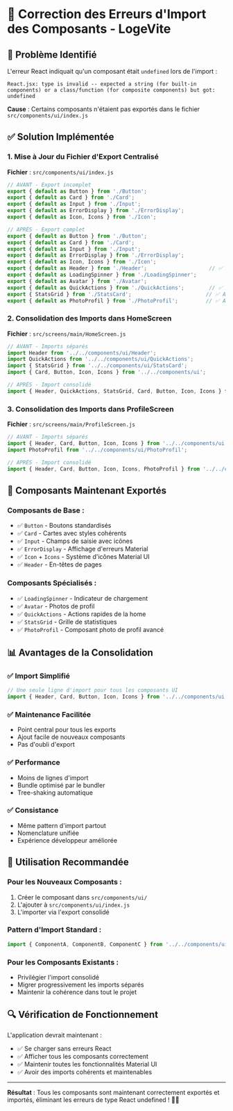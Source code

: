 # 🔧 Correction des Erreurs d'Import des Composants - LogeVite

## 🚨 Problème Identifié

L'erreur React indiquait qu'un composant était `undefined` lors de l'import :
```
React.jsx: type is invalid -- expected a string (for built-in components) or a class/function (for composite components) but got: undefined
```

**Cause** : Certains composants n'étaient pas exportés dans le fichier `src/components/ui/index.js`

## ✅ Solution Implémentée

### **1. Mise à Jour du Fichier d'Export Centralisé**

**Fichier** : `src/components/ui/index.js`

```javascript
// AVANT - Export incomplet
export { default as Button } from './Button';
export { default as Card } from './Card';
export { default as Input } from './Input';
export { default as ErrorDisplay } from './ErrorDisplay';
export { default as Icon, Icons } from './Icon';

// APRÈS - Export complet
export { default as Button } from './Button';
export { default as Card } from './Card';
export { default as Input } from './Input';
export { default as ErrorDisplay } from './ErrorDisplay';
export { default as Icon, Icons } from './Icon';
export { default as Header } from './Header';                    // ✅ Ajouté
export { default as LoadingSpinner } from './LoadingSpinner';
export { default as Avatar } from './Avatar';
export { default as QuickActions } from './QuickActions';        // ✅ Ajouté
export { StatsGrid } from './StatsCard';                        // ✅ Ajouté
export { default as PhotoProfil } from './PhotoProfil';         // ✅ Ajouté
```

### **2. Consolidation des Imports dans HomeScreen**

**Fichier** : `src/screens/main/HomeScreen.js`

```javascript
// AVANT - Imports séparés
import Header from '../../components/ui/Header';
import QuickActions from '../../components/ui/QuickActions';
import { StatsGrid } from '../../components/ui/StatsCard';
import { Card, Button, Icon, Icons } from '../../components/ui';

// APRÈS - Import consolidé
import { Header, QuickActions, StatsGrid, Card, Button, Icon, Icons } from '../../components/ui';
```

### **3. Consolidation des Imports dans ProfileScreen**

**Fichier** : `src/screens/main/ProfileScreen.js`

```javascript
// AVANT - Imports séparés
import { Header, Card, Button, Icon, Icons } from '../../components/ui';
import PhotoProfil from '../../components/ui/PhotoProfil';

// APRÈS - Import consolidé
import { Header, Card, Button, Icon, Icons, PhotoProfil } from '../../components/ui';
```

## 🎯 **Composants Maintenant Exportés**

### **Composants de Base :**
- ✅ `Button` - Boutons standardisés
- ✅ `Card` - Cartes avec styles cohérents
- ✅ `Input` - Champs de saisie avec icônes
- ✅ `ErrorDisplay` - Affichage d'erreurs Material
- ✅ `Icon` + `Icons` - Système d'icônes Material UI
- ✅ `Header` - En-têtes de pages

### **Composants Spécialisés :**
- ✅ `LoadingSpinner` - Indicateur de chargement
- ✅ `Avatar` - Photos de profil
- ✅ `QuickActions` - Actions rapides de la home
- ✅ `StatsGrid` - Grille de statistiques
- ✅ `PhotoProfil` - Composant photo de profil avancé

## 📊 **Avantages de la Consolidation**

### ✅ **Import Simplifié**
```javascript
// Une seule ligne d'import pour tous les composants UI
import { Header, Card, Button, Icon, Icons } from '../../components/ui';
```

### ✅ **Maintenance Facilitée**
- Point central pour tous les exports
- Ajout facile de nouveaux composants
- Pas d'oubli d'export

### ✅ **Performance**
- Moins de lignes d'import
- Bundle optimisé par le bundler
- Tree-shaking automatique

### ✅ **Consistance**
- Même pattern d'import partout
- Nomenclature unifiée
- Expérience développeur améliorée

## 🚀 **Utilisation Recommandée**

### **Pour les Nouveaux Composants :**
1. Créer le composant dans `src/components/ui/`
2. L'ajouter à `src/components/ui/index.js`
3. L'importer via l'export consolidé

### **Pattern d'Import Standard :**
```javascript
import { ComponentA, ComponentB, ComponentC } from '../../components/ui';
```

### **Pour les Composants Existants :**
- Privilégier l'import consolidé
- Migrer progressivement les imports séparés
- Maintenir la cohérence dans tout le projet

## 🔍 **Vérification de Fonctionnement**

L'application devrait maintenant :
- ✅ Se charger sans erreurs React
- ✅ Afficher tous les composants correctement
- ✅ Maintenir toutes les fonctionnalités Material UI
- ✅ Avoir des imports cohérents et maintenables

---

**Résultat** : Tous les composants sont maintenant correctement exportés et importés, éliminant les erreurs de type React undefined ! 🎯✨
